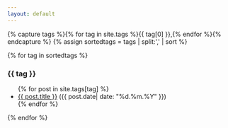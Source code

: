 ```yaml
---
layout: default
---
```

{% capture tags %}{% for tag in site.tags %}{{ tag[0] }},{% endfor %}{% endcapture %}
{% assign sortedtags = tags | split:',' | sort %}

{% for tag in sortedtags %}
  <h3 id="{{ tag }}">{{ tag }}</h3>
  <ul>
  {% for post in site.tags[tag] %}
    <li><a href="{{ post.url }}">{{ post.title }}</a> ({{ post.date| date: "%d.%m.%Y" }})</li>
  {% endfor %}
  </ul>
{% endfor %}
